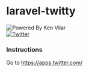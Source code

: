 # laravel-twitty
![Powered By Ken Vilar](https://img.shields.io/badge/Powered%20by-Ken%20Vilar-blue.svg)  
[![Twitter](https://img.shields.io/twitter/url/https/github.com/kenvilar/laravel-twitty/.svg?style=social)](https://twitter.com/intent/tweet?text=Wow:&url=https%3A%2F%2Fgithub.com%2Fkenvilar%2Flaravel-twitty%2F) 

### Instructions
Go to https://apps.twitter.com/